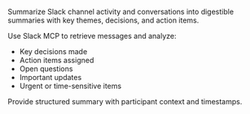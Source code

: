 Summarize Slack channel activity and conversations into digestible summaries with key themes, decisions, and action items.

Use Slack MCP to retrieve messages and analyze:
- Key decisions made
- Action items assigned
- Open questions
- Important updates
- Urgent or time-sensitive items

Provide structured summary with participant context and timestamps.
